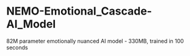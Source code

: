 # NEMO-Emotional_Cascade-AI_Model
82M parameter emotionally nuanced AI model - 330MB, trained in 100 seconds
